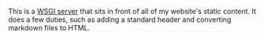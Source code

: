 This is a [WSGI server](https://en.wikipedia.org/wiki/Web_Server_Gateway_Interface) that sits in front of all of my website's static content. It does a few duties, such as adding a standard header and converting markdown files to HTML.
